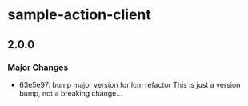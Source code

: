 # sample-action-client

## 2.0.0

### Major Changes

- 63e5e97: bump major version for lcm refactor
  This is just a version bump, not a breaking change...
